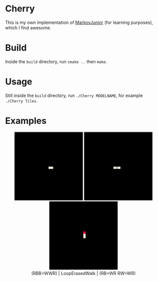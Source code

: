 # Cherry
This is my own implementation of [MarkovJunior](https://github.com/mxgmn/MarkovJunior) (for learning purposes), which I find awesome.

# Build
Inside the `build` directory, run `cmake ..` then `make`.

# Usage
Still inside the `build` directory, run `./Cherry MODELNAME`, for example `./Cherry Tiles`.

# Examples
<p align="center">
<a href="models/WhiteHole.xml"><img src="images/WhiteHole.gif" width="220" height="220" /></a>
<a href="models/Tiles.xml"><img src="images/Tiles.gif" width="220" height="220"/></a>
<a href="models/LoopErasedWalk.xml"><img src="images/LoopErasedWalk.gif" width="220" height="220"/></a><br/>
(RBB=WWR) | LoopErasedWalk | (RB=WR RW=WR)
</p>